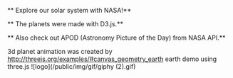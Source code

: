 ** Explore our solar system with NASA!**
>
** The planets were made with D3.js.**
>
** Also check out APOD (Astronomy Picture of the Day) from NASA API.**
>
3d planet animation was created by http://threejs.org/examples/#canvas_geometry_earth earth demo using three.js
![logo](/public/img/gif/giphy (2).gif)
